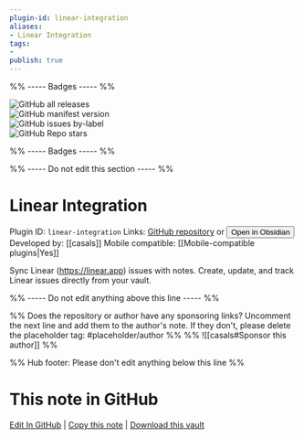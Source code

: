 ```yaml
---
plugin-id: linear-integration
aliases:
- Linear Integration
tags: 
- 
publish: true
---
```


%% ----- Badges ----- %%

![GitHub all releases](https://img.shields.io/github/downloads/casals/obsidian-linear-integration-plugin/total?color=573E7A&logo=github&style=for-the-badge)   
![GitHub manifest version](https://img.shields.io/github/manifest-json/v/casals/obsidian-linear-integration-plugin?color=573E7A&logo=github&style=for-the-badge)   
![GitHub issues by-label](https://img.shields.io/github/issues/casals/obsidian-linear-integration-plugin/help%20wanted?color=573E7A&logo=github&style=for-the-badge)   
![GitHub Repo stars](https://img.shields.io/github/stars/casals/obsidian-linear-integration-plugin?color=573E7A&logo=github&style=for-the-badge)

%% ----- Badges ----- %%

%% ----- Do not edit this section ----- %%

# Linear Integration

Plugin ID: `linear-integration`
Links: [GitHub repository](https://github.com/casals/obsidian-linear-integration-plugin) or [<button id=HH>Open in Obsidian</button>](obsidian://show-plugin?id=linear-integration)
Developed by: [[casals]]
Mobile compatible: [[Mobile-compatible plugins|Yes]]

Sync Linear (https://linear.app) issues with notes. Create, update, and track Linear issues directly from your vault.

%% ----- Do not edit anything above this line ----- %% 

%% Does the repository or author have any sponsoring links? Uncomment the next line and add them to the author's note. If they don't, please delete the placeholder tag: #placeholder/author %%
%% ![[casals#Sponsor this author]] %%

%% Hub footer: Please don't edit anything below this line %%

# This note in GitHub

<span class="git-footer">[Edit In GitHub](https://github.dev/obsidian-community/obsidian-hub/blob/main/02%20-%20Community%20Expansions/02.05%20All%20Community%20Expansions/Plugins/linear-integration.md "git-hub-edit-note") | [Copy this note](https://raw.githubusercontent.com/obsidian-community/obsidian-hub/main/02%20-%20Community%20Expansions/02.05%20All%20Community%20Expansions/Plugins/linear-integration.md "git-hub-copy-note") | [Download this vault](https://github.com/obsidian-community/obsidian-hub/archive/refs/heads/main.zip "git-hub-download-vault") </span>

